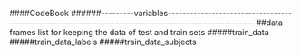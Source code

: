 ####CodeBook
######---------variables-----------------------------------------------------------------------------------------------------
##data frames list for keeping the data of test and train sets
#####train_data
#####train_data_labels
#####train_data_subjects
